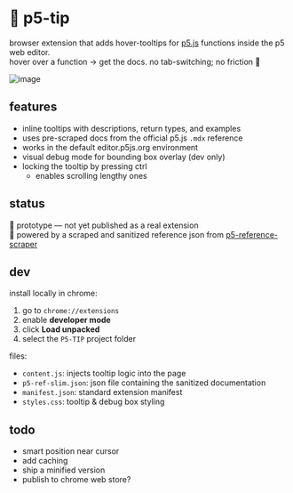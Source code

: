 # 🎯 p5-tip

browser extension that adds hover-tooltips for [p5.js](https://p5js.org/) functions inside the p5 web editor.  
hover over a function → get the docs. no tab-switching; no friction 🌊

![image](https://github.com/user-attachments/assets/40eae661-a690-448b-a720-5456d496589e)

## features

- inline tooltips with descriptions, return types, and examples
- uses pre-scraped docs from the official p5.js `.mdx` reference
- works in the default editor.p5js.org environment
- visual debug mode for bounding box overlay (dev only)
- locking the tooltip by pressing ctrl
    - enables scrolling lengthy ones

## status

🧪 prototype — not yet published as a real extension  
🧠 powered by a scraped and sanitized reference json from [p5-reference-scraper](https://github.com/lauriparonen/p5-ref)

## dev

install locally in chrome:

1. go to `chrome://extensions`
2. enable **developer mode**
3. click **Load unpacked**
4. select the `P5-TIP` project folder

files:

- `content.js`: injects tooltip logic into the page
- `p5-ref-slim.json`: json file containing the sanitized documentation
- `manifest.json`: standard extension manifest
- `styles.css`: tooltip & debug box styling

## todo

-  smart position near cursor
-  add caching
-  ship a minified version
-  publish to chrome web store?
